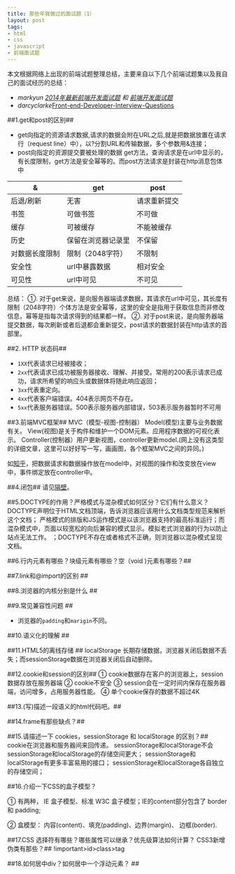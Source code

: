 ```yaml
---
title: 那些年我做过的面试题（1）
layout: post
tags:
- html
- css
- javascript
- 前端面试题
---
```


本文根据网络上出现的前端试题整理总结，主要来自以下几个前端试题集以及我自己的面试经历的总结：

* <cite>markyun<cite> [2014年最新前端开发面试题](https://github.com/markyun/My-blog/tree/master/Front-end-Developer-Questions) 和 [前端开发面试题](http://segmentfault.com/a/1190000000465431)
* <cite>darcyclarke</cite>[Front-end-Developer-Interview-Questions](https://github.com/darcyclarke/Front-end-Developer-Interview-Questions) 

##1.get和post的区别##

 * get向指定的资源请求数据,请求的数据会附在URL之后,就是把数据放置在请求行（request line）中），以?分割URL和传输数据，多个参数用&连接；
 * post向指定的资源提交要被处理的数据
 get方法，查询请求是在url中显示的，有长度限制，get方法是安全幂等的。而post方法请求是封装在http消息包体中

&|get|post
---|---|----
后退/刷新|无害|请求重新提交
书签|可做书签|不可做
缓存|可被缓存|不能被缓存
历史|保留在浏览器记录里|不保留
对数据长度限制|限制（2048字符）|不限制
安全性|url中暴露数据|相对安全
可见性|url中可见|不可见

 总结：
   ①. 对于get来说，是向服务器端请求数据，其请求在url中可见，其长度有限制（2048字符）个体方法是安全幂等，这里的安全是指用于获取信息而非修改信息，幂等是指每次请求得到的结果都一样。
   ②. 对于post来说，是向服务器端提交数据，每次刷新或者后退都会重新提交，post请求的数据封装在http请求的首部里。


##2. HTTP 状态码##

  * `1XX`代表请求已经被接收；
  * `2xx`代表请求已成功被服务器接收、理解、并接受。常用的200表示请求已成功，请求所希望的响应头或数据体将随此响应返回；
  * `3xx`代表重定向。
  * `4xx`代表客户端错误。404表示网页不存在。
  * `5xx`代表服务器错误。500表示服务器内部错误，503表示服务器暂时不可用

##3.前端MVC框架##
 MVC（模型-视图-控制器）
 Model(模型)主要与业务数据有关。
 View(视图)是关于构件和维护一个DOM元素。应用程序数据的可视化表示。
 Controller(控制器）用户更新视图，controller更新model.(网上没有这类型的详细文章，这里可以好好写一写，画画图，各个框架MVC之间的异同。)

 如[知乎](http://www.zhihu.com/question/20135390)，把数据请求和数据操作放在model中，对视图的操作和改变放在view中，事件绑定放在controller中。
  

##4.闭包##
   请见[隔壁](http://padding.me/blog/2014/04/20/what-is-closure/)。

##5.DOCTYPE的作用？严格模式与混杂模式如何区分？它们有什么意义？
 DOCTYPE声明位于HTML文档顶端，告诉浏览器应该用什么文档类型规范来解析这个文档；
 严格模式的排版和JS运作模式是以该浏览器支持的最高标准运行；而混杂模式中，页面以较宽松的向后兼容的模式显示。模拟老式浏览器的行为以防止站点无法工作。
；DOCTYPE不存在或者格式不正确，则浏览器以混杂模式呈现文档。

##6.行内元素有哪些？块级元素有哪些？空（void  )元素有哪些？##

##7.link和@import的区别 ##

##8.浏览器的内核分别是什么 ##

##9.常见兼容性问题 ##
 * 浏览器的`padding`和`marigin`不同。

##10.语义化的理解 ##

##11.HTML5的离线存储 ##
 localStorage 长期存储数据，浏览器关闭后数据不丢失；而sessionStorage数据在浏览器关闭后自动删除。

##12.cookie和session的区别##
  ① cookie数据存在客户的浏览器上，session数据存放在服务器端
  ② cookie不安全
  ③ session会在一定时间内保存在服务器端，访问增多，占用服务器性能。
  ④ 单个cookie保存的数据不超过4K

##13.(写)描述一段语义的html代码吧。##

##14.frame有那些缺点？##

##15.请描述一下 cookies，sessionStorage 和 localStorage 的区别？##
cookie在浏览器和服务器间来回传递。 sessionStorage和localStorage不会
sessionStorage和localStorage的存储空间更大；
sessionStorage和localStorage有更多丰富易用的接口；
sessionStorage和localStorage各自独立的存储空间；

##16.介绍一下CSS的盒子模型？

  ① 有两种， IE 盒子模型、标准 W3C 盒子模型；IE的content部分包含了 border 和 padding;

  ② 盒模型： 内容(content)、填充(padding)、边界(margin)、 边框(border).

##17.CSS 选择符有哪些？哪些属性可以继承？优先级算法如何计算？ CSS3新增伪类有那些？##
!important>id>class>tag

##18.如何居中div？如何居中一个浮动元素？ ##

